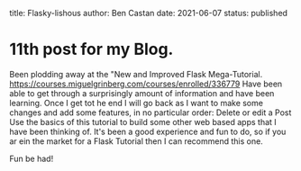 title: Flasky-lishous
author: Ben Castan
date: 2021-06-07
status: published

# 11th post for my Blog.

Been plodding away at the "New and Improved Flask Mega-Tutorial.
https://courses.miguelgrinberg.com/courses/enrolled/336779
Have been able to get through a surprisingly amount of information and have been learning.
Once I get tot he end I will go back as I want to make some changes and add some features, in no particular order:
Delete or edit a Post
Use the basics of this tutorial to build some other web based apps that I have been thinking of.
It's been a good experience and fun to do, so if you ar ein the market for a Flask Tutorial then I can recommend this one.

Fun be had!